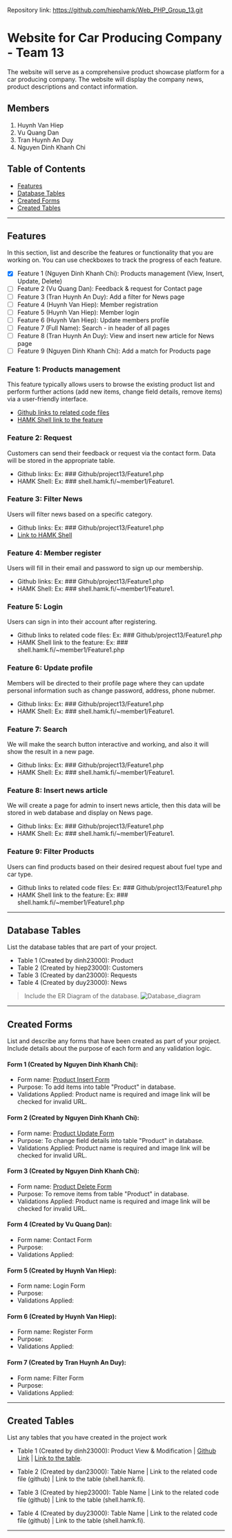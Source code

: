 Repository link:
https://github.com/hiephamk/Web_PHP_Group_13.git

# Website for Car Producing Company - Team 13

The website will serve as a comprehensive product showcase platform for a car producing company. The website will display the company news, product descriptions and contact information.

## Members
1. Huynh Van Hiep
2. Vu Quang Dan
3. Tran Huynh An Duy
4. Nguyen Dinh Khanh Chi

## Table of Contents
- [Features](#features)
- [Database Tables](#database-tables)
- [Created Forms](#created-forms)
- [Created Tables](#created-tables)

---

## Features

In this section, list and describe the features or functionality that you are working on. You can use checkboxes to track the progress of each feature.

- [x] Feature 1 (Nguyen Dinh Khanh Chi): Products management (View, Insert, Update, Delete)
- [ ] Feature 2 (Vu Quang Dan): Feedback & request for Contact page
- [ ] Feature 3 (Tran Huynh An Duy): Add a filter for News page
- [ ] Feature 4 (Huynh Van Hiep): Member registration 
- [ ] Feature 5 (Huynh Van Hiep): Member login
- [ ] Feature 6 (Huynh Van Hiep): Update members profile
- [ ] Feature 7 (Full Name): Search - in header of all pages
- [ ] Feature 8 (Tran Huynh An Duy): View and insert new article for News page
- [ ] Feature 9 (Nguyen Dinh Khanh Chi): Add a match for Products page

### Feature 1: Products management
This feature typically allows users to browse the existing product list and perform further actions (add new items, change field details, remove items) via a user-friendly interface.
- [Github links to related code files](https://github.com/hiephamk/Web_PHP_Group_13/blob/main/sub_page/product-manage.php)
- [HAMK Shell link to the feature](http://shell.hamk.fi/~dinh23000/team-13-project/product-manage.php)

### Feature 2: Request
Customers can send their feedback or request via the contact form. Data will be stored in the appropriate table.
- Github links: Ex: ### Github/project13/Feature1.php
- HAMK Shell: Ex: ### shell.hamk.fi/~member1/Feature1.

### Feature 3: Filter News
Users will filter news based on a specific category.
- Github links: Ex: ### Github/project13/Feature1.php
- [Link to HAMK Shell](http://shell.hamk.fi/~duy23000/Web_PHP_Group_13/main_page/News-filter.php)

### Feature 4: Member register
Users will fill in their email and password to sign up our membership.
- Github links: Ex: ### Github/project13/Feature1.php
- HAMK Shell: Ex: ### shell.hamk.fi/~member1/Feature1.

### Feature 5: Login
Users can sign in into their account after registering.
- Github links to related code files: Ex: ### Github/project13/Feature1.php
- HAMK Shell link to the feature: Ex: ### shell.hamk.fi/~member1/Feature1.php

### Feature 6: Update profile
Members will be directed to their profile page where they can update personal information such as change password, address, phone nubmer.
- Github links: Ex: ### Github/project13/Feature1.php
- HAMK Shell: Ex: ### shell.hamk.fi/~member1/Feature1.

### Feature 7: Search
We will make the search button interactive and working, and also it will show the result in a new page.
- Github links: Ex: ### Github/project13/Feature1.php
- HAMK Shell: Ex: ### shell.hamk.fi/~member1/Feature1.

### Feature 8: Insert news article
We will create a page for admin to insert news article, then this data will be stored in web database and display on News page.
- Github links: Ex: ### Github/project13/Feature1.php
- HAMK Shell: Ex: ### shell.hamk.fi/~member1/Feature1.

### Feature 9: Filter Products
Users can find products based on their desired request about fuel type and car type.
- Github links to related code files: Ex: ### Github/project13/Feature1.php
- HAMK Shell link to the feature: Ex: ### shell.hamk.fi/~member1/Feature1.php

---

## Database Tables

List the database tables that are part of your project. 

- Table 1 (Created by dinh23000): Product
- Table 2 (Created by hiep23000): Customers
- Table 3 (Created by dan23000): Requests
- Table 4 (Created by duy23000): News

> Include the ER Diagram of the database. 
![Database_diagram](./img/Database_diagram.png)

---

## Created Forms

List and describe any forms that have been created as part of your project. Include details about the purpose of each form and any validation logic.

#### Form 1 (Created by Nguyen Dinh Khanh Chi):
 - Form name: [Product Insert Form](https://github.com/hiephamk/Web_PHP_Group_13/blob/main/sub_page/product-create.php) 
 - Purpose: To add items into table "Product" in database.
 - Validations Applied: Product name is required and image link will be checked for invalid URL.

#### Form 2 (Created by Nguyen Dinh Khanh Chi):
 - Form name: [Product Update Form](https://github.com/hiephamk/Web_PHP_Group_13/blob/main/sub_page/product-edit.php) 
 - Purpose: To change field details into table "Product" in database.
 - Validations Applied: Product name is required and image link will be checked for invalid URL.

 #### Form 3 (Created by Nguyen Dinh Khanh Chi):
 - Form name: [Product Delete Form](https://github.com/hiephamk/Web_PHP_Group_13/blob/main/sub_page/product-delete.php) 
 - Purpose: To remove items from table "Product" in database.
 - Validations Applied: Product name is required and image link will be checked for invalid URL.

#### Form 4 (Created by Vu Quang Dan):
 - Form name: Contact Form 
 - Purpose:
 - Validations Applied:

#### Form 5 (Created by Huynh Van Hiep):
 - Form name: Login Form 
 - Purpose: 
 - Validations Applied:

#### Form 6 (Created by Huynh Van Hiep):
 - Form name: Register Form 
 - Purpose: 
 - Validations Applied:

#### Form 7 (Created by Tran Huynh An Duy):
 - Form name: Filter Form 
 - Purpose: 
 - Validations Applied:

---

## Created Tables

List any tables that you have created in the project work

- Table 1 (Created by dinh23000): Product View & Modification | [Github Link](https://github.com/hiephamk/Web_PHP_Group_13/blob/main/sub_page/product-manage.php) | [Link to the table](http://shell.hamk.fi/~dinh23000/team-13-project/product-manage.php).

- Table 2 (Created by dan23000): Table Name | Link to the related code file (github) | Link to the table (shell.hamk.fi).

- Table 3 (Created by hiep23000): Table Name | Link to the related code file (github) | Link to the table (shell.hamk.fi).

- Table 4 (Created by duy23000): Table Name | Link to the related code file (github) | Link to the table (shell.hamk.fi).

---